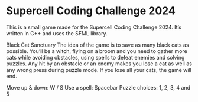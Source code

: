 # Supercell Coding Challenge 2024

This is a small game made for the Supercell Coding Challenge 2024.
It’s written in C++ and uses the SFML library.

Black Cat Sanctuary
The idea of the game is to save as many black cats as possible. You’ll be a witch, flying on a broom and you need to gather more cats while avoiding obstacles, using spells to defeat enemies and solving puzzles. Any hit by an obstacle or an enemy makes you lose a cat as well as any wrong press during puzzle mode. If you lose all your cats, the game will end.

Move up & down: W / S
Use a spell: Spacebar
Puzzle choices: 1, 2, 3, 4 and 5
